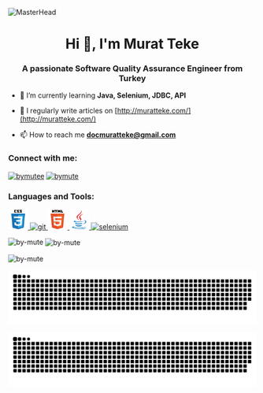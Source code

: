 ![MasterHead](https://muratteke.com/wp-content/uploads/2023/11/sqae.jpg)

<h1 align="center">Hi 👋, I'm Murat Teke</h1>
<h3 align="center">A passionate Software Quality Assurance Engineer from Turkey</h3>

- 🌱 I’m currently learning **Java, Selenium, JDBC, API**

- 📝 I regularly write articles on [http://muratteke.com/](http://muratteke.com/)

- 📫 How to reach me **docmuratteke@gmail.com**

<h3 align="left">Connect with me:</h3>
<p align="left">
<a href="https://twitter.com/bymutee" target="blank"><img align="center" src="https://raw.githubusercontent.com/rahuldkjain/github-profile-readme-generator/master/src/images/icons/Social/twitter.svg" alt="bymutee" height="30" width="40" /></a>
<a href="https://instagram.com/bymute" target="blank"><img align="center" src="https://raw.githubusercontent.com/rahuldkjain/github-profile-readme-generator/master/src/images/icons/Social/instagram.svg" alt="bymute" height="30" width="40" /></a>
</p>

<h3 align="left">Languages and Tools:</h3>
<p align="left"> <a href="https://www.w3schools.com/css/" target="_blank" rel="noreferrer"> <img src="https://raw.githubusercontent.com/devicons/devicon/master/icons/css3/css3-original-wordmark.svg" alt="css3" width="40" height="40"/> </a> <a href="https://git-scm.com/" target="_blank" rel="noreferrer"> <img src="https://www.vectorlogo.zone/logos/git-scm/git-scm-icon.svg" alt="git" width="40" height="40"/> </a> <a href="https://www.w3.org/html/" target="_blank" rel="noreferrer"> <img src="https://raw.githubusercontent.com/devicons/devicon/master/icons/html5/html5-original-wordmark.svg" alt="html5" width="40" height="40"/> </a> <a href="https://www.java.com" target="_blank" rel="noreferrer"> <img src="https://raw.githubusercontent.com/devicons/devicon/master/icons/java/java-original.svg" alt="java" width="40" height="40"/> </a> <a href="https://www.selenium.dev" target="_blank" rel="noreferrer"> <img src="https://raw.githubusercontent.com/detain/svg-logos/780f25886640cef088af994181646db2f6b1a3f8/svg/selenium-logo.svg" alt="selenium" width="40" height="40"/> </a> </p>

<p><img align="left" src="https://github-readme-stats.vercel.app/api/top-langs?username=by-mute&show_icons=true&locale=en&layout=compact" alt="by-mute" /></p>

<p>&nbsp;<img align="center" src="https://github-readme-stats.vercel.app/api?username=by-mute&show_icons=true&locale=en" alt="by-mute" /></p>

<p><img align="center" src="https://github-readme-streak-stats.herokuapp.com/?user=by-mute&" alt="by-mute" /></p>

<picture>
  <source media="(prefers-color-scheme: dark)" srcset="https://raw.githubusercontent.com/platane/platane/output/github-contribution-grid-snake-dark.svg">
  <source media="(prefers-color-scheme: light)" srcset="https://raw.githubusercontent.com/platane/platane/output/github-contribution-grid-snake.svg">
  <img alt="github contribution grid snake animation" src="https://raw.githubusercontent.com/platane/platane/output/github-contribution-grid-snake.svg">
</picture>

![snake gif](https://github.com/by-MuTe/by-MuTe/blob/output/github-contribution-grid-snake.svg)

